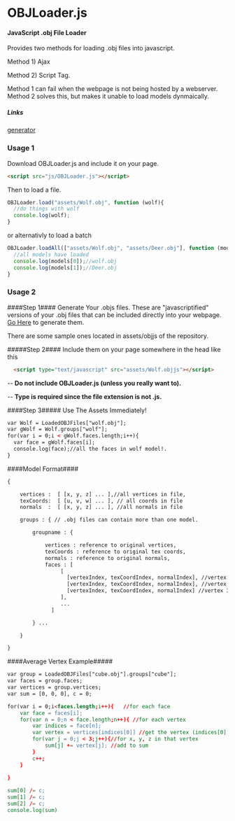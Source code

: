 OBJLoader.js
========

#### JavaScript .obj File Loader ####

Provides two methods for loading .obj files into javascript. 


Method 1) Ajax


Method 2) Script Tag. 


Method 1 can fail when the webpage is not being hosted by a webserver. Method 2 solves this,
but makes it unable to load models dynmaically. 

##### Links #####
[generator](http://graphics.cs.wisc.edu/Courses/559-f2015/Examples/OBJGenerator/generator.html)


### Usage 1 ###
Download OBJLoader.js and include it on your page. 

```html
<script src="js/OBJLoader.js"></script>
```

Then to load a file. 
```javascript
OBJLoader.load("assets/Wolf.obj", function (wolf){
  //do things with wolf
  console.log(wolf);
}
```
or alternativly to load a batch
```javascript
OBJLoader.loadAll(["assets/Wolf.obj", "assets/Deer.obj"], function (models){
  //all models have loaded
  console.log(models[0]);//wolf.obj
  console.log(models[1]);//Deer.obj
}
```
### Usage 2 ###

####Step 1####
Generate Your .objs files. These are "javascriptified" versions of your .obj
files that can be included directly into your webpage. 
[Go Here](http://graphics.cs.wisc.edu/Courses/559-f2015/Examples/OBJGenerator/generator.html) to generate them.

There are some sample ones located in assets/objjs of the repository.

#####Step 2####
Include them on your page somewhere in the head like this 
```html
  <script type="text/javascript" src="assets/Wolf.objjs"></script>
```
-- **Do not include OBJLoader.js (unless you really want to).**


-- **Type is required since the file extension is not .js.**

####Step 3#####
Use The Assets Immediately!
```html
var Wolf = LoadedOBJFiles["wolf.obj"];
var gWolf = Wolf.groups["wolf"];
for(var i = 0;i < gWolf.faces.length;i++){
  var face = gWolf.faces[i];
  console.log(face);//all the faces in wolf model!. 
}
```

####Model Format####

```html
{ 

	vertices :  [ [x, y, z] ... ],//all vertices in file, 
	texCoords:  [ [u, v, w] ... ], // all coords in file  
	normals  :  [ [x, y, z] ... ], //all normals in file 

	groups : { // .obj files can contain more than one model. 

		groupname : {

			vertices : reference to original vertices,
			texCoords : reference to original tex coords,
			normals : reference to original normals,
			faces : [ 
			     [
			       [vertexIndex, texCoordIndex, normalIndex], //vertex 1
			       [vertexIndex, texCoordIndex, normalIndex], //vertex 2
			       [vertexIndex, texCoordIndex, normalIndex] //vertex 3
			     ],
			     ...
			  ]

		} ...

	}

}
```
 
####Average Vertex Example#####
```html
var group = LoadedOBJFiles["cube.obj"].groups["cube"];
var faces = group.faces;
var vertices = group.vertices;
var sum = [0, 0, 0], c = 0;

for(var i = 0;i<faces.length;i++){   //for each face
    var face = faces[i];
    for(var n = 0;n < face.length;n++){ //for each vertex
        var indices = face[n];
        var vertex = vertices[indices[0]] //get the vertex (indices[0] is position index)
        for(var j = 0;j < 3;j++){//for x, y, z in that vertex
            sum[j] += vertex[j]; //add to sum
        }
        c++;
    }
     
}

sum[0] /= c;
sum[1] /= c;
sum[2] /= c;
console.log(sum)
```



